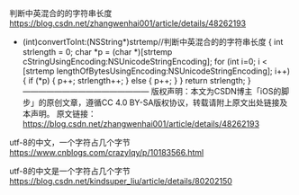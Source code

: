 

判断中英混合的的字符串长度
https://blog.csdn.net/zhangwenhai001/article/details/48262193

- (int)convertToInt:(NSString*)strtemp//判断中英混合的的字符串长度
{
    int strlength = 0;
    char *p = (char *)[strtemp cStringUsingEncoding:NSUnicodeStringEncoding];
    for (int i=0; i < [strtemp lengthOfBytesUsingEncoding:NSUnicodeStringEncoding]; i++) {
        if (*p) {
            p++;
            strlength++;
        }
        else {
            p++;
        }
    }
    return strlength;
}
————————————————
版权声明：本文为CSDN博主「iOS的脚步」的原创文章，遵循CC 4.0 BY-SA版权协议，转载请附上原文出处链接及本声明。
原文链接：https://blog.csdn.net/zhangwenhai001/article/details/48262193


  
utf-8的中文，一个字符占几个字节
https://www.cnblogs.com/crazylqy/p/10183566.html

utf-8的中文是一个字符占几个字节
https://blog.csdn.net/kindsuper_liu/article/details/80202150
